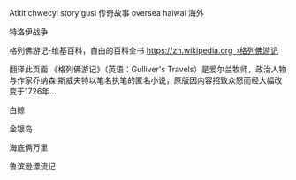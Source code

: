 Atitit chwecyi story gusi 传奇故事 oversea haiwai 海外


特洛伊战争




格列佛游记-维基百科，自由的百科全书
https://zh.wikipedia.org ›格列佛游记




翻译此页面
《格列佛游记》（英语：Gulliver's Travels）是爱尔兰牧师，政治人物与作家乔纳森·斯威夫特以笔名执笔的匿名小说，原版因内容招致众怒而经大幅改变于1726年...



白鲸

金银岛

海底俩万里

鲁滨逊漂流记
